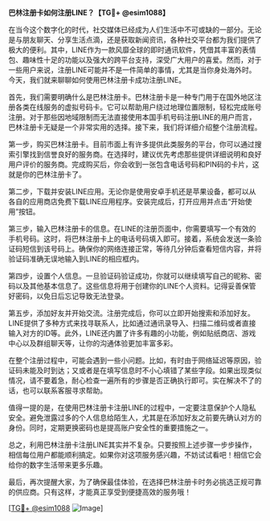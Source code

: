 **巴林注册卡如何注册LINE？【TG💪+ @esim1088】**

在当今这个数字化的时代，社交媒体已经成为人们生活中不可或缺的一部分。无论是与朋友聊天、分享生活点滴，还是获取新闻资讯，各种社交平台都为我们提供了极大的便利。其中，LINE作为一款风靡全球的即时通讯软件，凭借其丰富的表情包、趣味性十足的功能以及强大的跨平台支持，深受广大用户的喜爱。然而，对于一些用户来说，注册LINE可能并不是一件简单的事情，尤其是当你身处海外时。今天，我们就来聊聊如何使用巴林注册卡成功注册LINE。

首先，我们需要明确什么是巴林注册卡。巴林注册卡是一种专门用于在国外地区注册各类在线服务的虚拟号码卡。它可以帮助用户绕过地理位置限制，轻松完成账号注册。对于那些因地域限制而无法直接使用本国手机号码注册LINE的用户而言，巴林注册卡无疑是一个非常实用的选择。接下来，我们将详细介绍整个注册流程。

第一步，购买巴林注册卡。目前市面上有许多提供此类服务的平台，你可以通过搜索引擎找到信誉良好的服务商。在选择时，建议优先考虑那些提供详细说明和良好用户评价的服务商。完成购买后，你会收到一张包含电话号码和PIN码的卡片，这就是你的巴林注册卡了。

第二步，下载并安装LINE应用。无论你是使用安卓手机还是苹果设备，都可以从各自的应用商店免费下载LINE应用程序。安装完成后，打开应用并点击“开始使用”按钮。

第三步，输入巴林注册卡的信息。在LINE的注册页面中，你需要填写一个有效的手机号码。这时，将巴林注册卡上的电话号码填入即可。接着，系统会发送一条验证码短信到该号码上。确保你的网络连接正常，等待几分钟后查看短信内容，并将验证码准确无误地输入到LINE的相应框内。

第四步，设置个人信息。一旦验证码验证成功，你就可以继续填写自己的昵称、密码以及其他基本信息了。这些信息将用于创建你的LINE个人资料。记得妥善保管好密码，以免日后忘记导致无法登录。

第五步，添加好友并开始交流。注册完成后，你可以立即开始搜索和添加好友。LINE提供了多种方式来找寻联系人，比如通过通讯录导入、扫描二维码或者直接输入对方的ID等。此外，LINE还内置了许多有趣的小功能，例如贴纸商店、游戏中心以及群组聊天等，让你的沟通体验更加丰富多彩。

在整个注册过程中，可能会遇到一些小问题。比如，有时由于网络延迟等原因，验证码未能及时到达；又或者是在填写信息时不小心填错了某些字段。如果出现类似情况，请不要着急，耐心检查一遍所有的步骤是否正确执行即可。实在解决不了的话，也可以联系客服寻求帮助。

值得一提的是，在使用巴林注册卡注册LINE的过程中，一定要注意保护个人隐私安全。避免泄露过多的个人信息给陌生人，尤其是在添加好友之前要先确认对方的身份。同时，定期更换密码也是提高账户安全性的重要措施之一。

总之，利用巴林注册卡注册LINE其实并不复杂。只要按照上述步骤一步步操作，相信每位用户都能顺利搞定。如果你对这项服务感兴趣，不妨试试看吧！相信它会给你的数字生活带来更多乐趣。

最后，再次提醒大家，为了确保最佳体验，在选择巴林注册卡时务必挑选正规可靠的供应商。只有这样，才能真正享受到便捷高效的服务哦！

[[TG💪+ @esim1088](https://t.me/s/esim1088) ![Image](https://i.postimg.cc/4NQfJmqS/Snipaste-2025-05-13-00-14-12.png)]